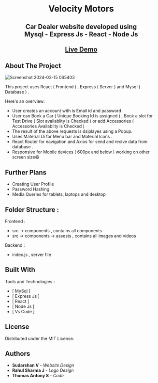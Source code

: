 <br/>
<p align="center">
 
  <h1 align="center">Velocity Motors</h1>

  <h2 align="center">
    Car Dealer website developed using  <br>
    Mysql - Express Js -  React - Node Js
    <br/>
    <br/>
    <a href="https://velocity-motors.vercel.app"/>Live Demo</a>
  </h2>
</p>



## About The Project

![Screenshot 2024-03-15 065403](https://github.com/ThomasAntonyS/Velocity-Motors/assets/138411490/84baff52-ee32-4f61-b6b1-d4015a72c287)


This project uses React ( Frontend ) , Express ( Server ) and Mysql ( Database ) . 

Here's an overview:

* User creates an account with is Email id and password . 
* User can Book a Car ( Unique Booking Id is assigned ) , Book a slot for Test Drive ( Slot availablity is Checked ) or add Accessories ( Accessories Availabilty is Checked )
* The result of the above requests is dsiplayes using a Popup.
* Uses Material Ui for Menu bar and Material Icons .
* React Router for navigation and Axios for send and recive data from database .
* Responsive for Mobile devices ( 600px and below ) working on other screen size:smile:

## Further Plans 

* Creating User Profile 
* Password Hashing  
* Media Queries for tablets, laptops and desktop 

## Folder Structure :

Frontend :
* src -> components , contains all components
* src -> components -> assests , contains all images and videos

Backend :
* index.js , server file

## Built With

Tools and Technologies :

* [ MySql ]
* [ Express Js ]
* [ React ]
* [ Node Js ]
* [ Vs Code ]

## License

Distributed under the MIT License.

## Authors

* **Sudarshan V**  - *Website Design*
* **Rahul Sharma J** - *Logo Design*
* **Thomas Antony S** - *Code*
